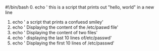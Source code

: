 #!/bin/bash
0. echo ' this is a script that prints out "hello, world" in a new line
1. echo ' a script that prints a confuesd smiley'
2. echo ' Displaying the content of the /etc/paswd file'
3. echo ' Displaying the content of two files'
4. echo ' displaying the last 10 lines of/etc/passwd'
5. echo ' Displaying the first 10 lines of /etc/passwd'
